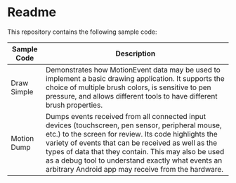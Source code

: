 # Readme

This repository contains the following sample code:

|Sample Code				|Description			|
|---						|---					|
|Draw Simple				|Demonstrates how MotionEvent data may be used to implement a basic drawing application. It supports the choice of multiple brush colors, is sensitive to pen pressure, and allows different tools to have different brush properties.|
|Motion Dump				|Dumps events received from all connected input devices (touchscreen, pen sensor, peripheral mouse, etc.) to the screen for review. Its code highlights the variety of events that can be received as well as the types of data that they contain. This may also be used as a debug tool to understand exactly what events an arbitrary Android app may receive from the hardware.|
